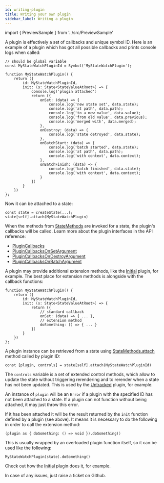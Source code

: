 ```yaml
---
id: writing-plugin
title: Writing your own plugin
sidebar_label: Writing a plugin
---
```


import { PreviewSample } from '../src/PreviewSample'

A plugin is effectively a set of callbacks and unique symbol ID. Here is an example of a plugin which has got all possible callbacks and prints console logs when called:

```tsx
// should be global variable
const MyStateWatchPluginId = Symbol('MyStateWatchPlugin');

function MyStateWatchPlugin() {
    return ({
        id: MyStateWatchPluginId,
        init: (s: State<StateValueAtRoot>) => {
            console.log('plugin attached')
            return ({
                onSet: (data) => {
                    console.log('new state set', data.state);
                    console.log('at path', data.path);
                    console.log('to a new value', data.value);
                    console.log('from old value', data.previous);
                    console.log('merged with', data.merged);
                },
                onDestroy: (data) => {
                    console.log('state detroyed', data.state);
                },
                onBatchStart: (data) => {
                    console.log('batch started', data.state);
                    console.log('at path', data.path);
                    console.log('with context', data.context);
                },
                onBatchFinish: (data) => {
                    console.log('batch finished', data.state);
                    console.log('with context', data.context);
                }
            })
        }
    })
};
```

Now it can be attached to a state:

```tsx
const state = createState(...);
state[self].attach(MyStateWatchPlugin)
```

When the methods from [StateMethods](typedoc-appstate-fast-core#interfacesstatemethodsmd) are invoked for a state,
the plugin's callbacks will be called. Learn more about the plugin interfaces in the API reference:
* [PluginCallbacks](typedoc-appstate-fast-core#interfacesplugincallbacksmd)
* [PluginCallbacksOnSetArgument](typedoc-appstate-fast-core#interfacesplugincallbacksonsetargumentmd)
* [PluginCallbacksOnDestroyArgument](typedoc-appstate-fast-core#interfacesplugincallbacksondestroyargumentmd)
* [PluginCallbacksOnBatchArgument](typedoc-appstate-fast-core#interfacesplugincallbacksonbatchargumentmd)

A plugin may provide additional extension methods, like the [Initial](./extensions-initial) plugin, for example.
The best place for extension methods is alongside with the callback functions:

```tsx
function MyStateWatchPlugin() {
    return ({
        id: MyStateWatchPluginId,
        init: (s: State<StateValueAtRoot>) => {
            return ({
                // standard callback
                onSet: (data) => { ... },
                // extension method
                doSomething: () => { ... }
            })
        }
    })
};
```

A plugin instance can be retrieved from a state using [StateMethods.attach](typedoc-appstate-fast-core#attach) method called by plugin ID:

```tsx
const [plugin, controls] = state[self].attach(MyStateWatchPluginId)
```

The `controls` variable is a set of extended control methods, which allow to update the state without triggering rerendering and to rerender when a state has not been updated. This is used by the [Untracked](./performance-managed-rendering#untracked-plugin) plugin, for example.

An instance of `plugin` will be an `Error` if a plugin with the specified ID has not been attached to a state. If a plugin can not function without being attached, it may just throw this error.

If it has been attached it will be the result returned by the `init` function defined by a plugin (see above). It means it is necessary to do the following in order to call the extension method:

```tsx
(plugin as { doSomething: () => void }).doSomething()
```

This is usually wrapped by an overloaded plugin function itself, so it can be used like the following:

```tsx
MyStateWatchPlugin(state).doSomething()
```

Check out how the [Initial](./extensions-initial) plugin does it, for example.

In case of any issues, just raise a ticket on Github.
